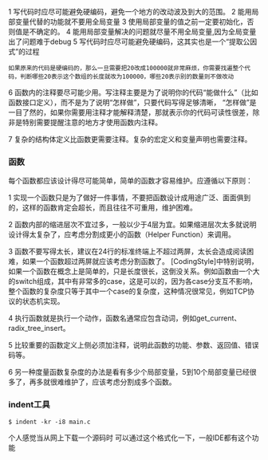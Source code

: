 1 写代码时应尽可能避免硬编码，避免一个地方的改动波及到大的范围。
2 能用局部变量代替的功能就不要用全局变量
3 使用局部变量的值之前一定要初始化，否则值是不确定的。
4 能用局部变量解决的问题就尽量不用全局变量,因为全局变量出了问题难于debug
5 写代码时应尽可能避免硬编码，这其实也是一个“提取公因式”的过程

    如果原来的代码是硬编码的，那么一旦需要把20改成100000就非常麻烦，你需要找遍整个代码，判断哪些20表示这个数组的长度就改为100000，哪些20表示别的数量则不做改动

6 函数内的注释要尽可能少用。写注释主要是为了说明你的代码“能做什么”（比如函数接口定义），而不是为了说明“怎样做”，只要代码写得足够清晰，
  “怎样做”是一目了然的，如果你需要用注释才能解释清楚，那就表示你的代码可读性很差，除非是特别需要提醒注意的地方才使用函数内注释。

7 复杂的结构体定义比函数更需要注释。复杂的宏定义和变量声明也需要注释。


### 函数

每个函数都应该设计得尽可能简单，简单的函数才容易维护。应遵循以下原则：

1 实现一个函数只是为了做好一件事情，不要把函数设计成用途广泛、面面俱到的，这样的函数肯定会超长，而且往往不可重用，维护困难。

2 函数内部的缩进层次不宜过多，一般以少于4层为宜。如果缩进层次太多就说明设计得太复杂了，应考虑分割成更小的函数（Helper Function）来调用。

3 函数不要写得太长，建议在24行的标准终端上不超过两屏，太长会造成阅读困难，如果一个函数超过两屏就应该考虑分割函数了。
    [CodingStyle]中特别说明，如果一个函数在概念上是简单的，只是长度很长，这倒没关系。例如函数由一个大的switch组成，其中有非常多的case，这是可以的，因为各case分支互不影响，
    整个函数的复杂度只等于其中一个case的复杂度，这种情况很常见，例如TCP协议的状态机实现。

4 执行函数就是执行一个动作，函数名通常应包含动词，例如get_current、radix_tree_insert。

5 比较重要的函数定义上侧必须加注释，说明此函数的功能、参数、返回值、错误码等。

6 另一种度量函数复杂度的办法是看有多少个局部变量，5到10个局部变量已经很多了，再多就很难维护了，应该考虑分割成多个函数。

### indent工具

    $ indent -kr -i8 main.c

个人感觉当从网上下载一个源码时 可以通过这个格式化一下，一般IDE都有这个功能